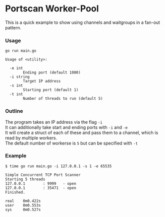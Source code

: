 # Portscan Worker-Pool

This is a quick example to show using channels and waitgroups in a fan-out pattern.

### Usage

```
go run main.go

Usage of <utility>:

  -e int
        Ending port (default 1000)
  -i string
        Target IP address
  -s int
        Starting port (default 1)
  -t int
        Number of threads to run (default 5)
```

### Outline

The program takes an IP address via the flag `-i`  
It can additionally take start and ending ports with `-i` and `-e`  
It will create a struct of each of these and pass them to a channel, which is read by multiple workers.  
The default number of workerse is `5` but can be specified with `-t`  

### Example

```
$ time go run main.go -i 127.0.0.1 -s 1 -e 65535

Simple Concurrent TCP Port Scanner
Starting 5 threads
127.0.0.1        : 9999   - open
127.0.0.1        : 35471  - open
Finished.

real    0m0.422s
user    0m0.553s
sys     0m0.527s
```
